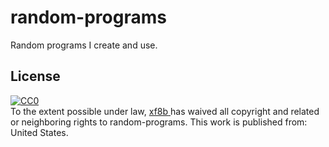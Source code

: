 # random-programs

Random programs I create and use.

## License

<p xmlns:dct="http://purl.org/dc/terms/" xmlns:vcard="http://www.w3.org/2001/vcard-rdf/3.0#">
  <a rel="license" href="http://creativecommons.org/publicdomain/zero/1.0/">
    <img src="http://i.creativecommons.org/p/zero/1.0/88x31.png" style="border-style: none;" alt="CC0" />
  </a>
  <br />
  To the extent possible under law,
  <a rel="dct:publisher"href="https://github.com/xf8b/">
    <span property="dct:title">xf8b</span>
  </a>
  has waived all copyright and related or neighboring rights to
  <span property="dct:title">random-programs</span>.
This work is published from:
<span property="vcard:Country" datatype="dct:ISO3166" content="US" about="https://github.com/xf8b/random-programs">United States</span>.
</p>
